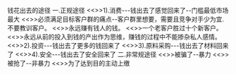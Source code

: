 钱花出去的途径
一.正规途径
<<>>1).消费---钱出去了感觉回来了--门槛最低市场最大
<<>>必须满足目标客户群的痛点--客户群里想要，需要且竞争对手少为宜.不要教训客户。
<<>>永远赚有钱人的钱。
<<>>一个老客户胜过十个新客户。
<<>>永远从前的投入到钱的产出作为思维，赚钱的过程中不能掺杂私人感情。
<<>>2).投资---钱出去了更多的钱回来了
<<>>3).原料采购---钱出去了材料回来了
<<>>4).安全---钱出去了安全回来了
二.非常规途径
<<>>被骗了--暴力
<<>>被抢了--非暴力
<<>>为了达到目的主动上缴